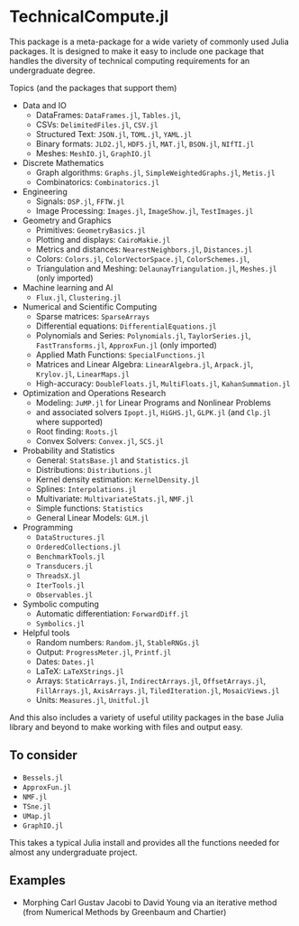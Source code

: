 TechnicalCompute.jl
===================

This package is a meta-package for a wide variety of commonly used Julia packages. It is
designed to make it easy to include one package that handles the diversity of technical
computing requirements for an undergraduate degree.

Topics (and the packages that support them)

* Data and IO
  * DataFrames: `DataFrames.jl`, `Tables.jl`,
  * CSVs: `DelimitedFiles.jl`, `CSV.jl`
  * Structured Text: `JSON.jl`, `TOML.jl`, `YAML.jl`
  * Binary formats: `JLD2.jl`, `HDF5.jl`, `MAT.jl`, `BSON.jl`, `NIfTI.jl` 
  * Meshes: `MeshIO.jl`, `GraphIO.jl`
* Discrete Mathematics
  * Graph algorithms: `Graphs.jl`, `SimpleWeightedGraphs.jl`, `Metis.jl`
  * Combinatorics: `Combinatorics.jl`
* Engineering
  * Signals: `DSP.jl`, `FFTW.jl`
  * Image Processing: `Images.jl`, `ImageShow.jl`, `TestImages.jl` 
* Geometry and Graphics
  * Primitives: `GeometryBasics.jl`
  * Plotting and displays: `CairoMakie.jl`  
  * Metrics and distances: `NearestNeighbors.jl`, `Distances.jl` 
  * Colors: `Colors.jl`, `ColorVectorSpace.jl`, `ColorSchemes.jl`,
  * Triangulation and Meshing: `DelaunayTriangulation.jl`, `Meshes.jl` (only imported)
* Machine learning and AI
  * `Flux.jl`, `Clustering.jl` 
* Numerical and Scientific Computing
  * Sparse matrices: `SparseArrays`
  * Differential equations: `DifferentialEquations.jl`
  * Polynomials and Series: `Polynomials.jl`, `TaylorSeries.jl`, `FastTransforms.jl`, `ApproxFun.jl` (only imported)
  * Applied Math Functions: `SpecialFunctions.jl`
  * Matrices and Linear Algebra: `LinearAlgebra.jl`, `Arpack.jl`, `Krylov.jl`, `LinearMaps.jl`
  * High-accuracy: `DoubleFloats.jl`, `MultiFloats.jl`, `KahanSummation.jl`
* Optimization and Operations Research
  * Modeling: `JuMP.jl` for Linear Programs and Nonlinear Problems 
  * and associated solvers `Ipopt.jl`, `HiGHS.jl`, `GLPK.jl` (and `Clp.jl` where supported)
  * Root finding: `Roots.jl`
  * Convex Solvers: `Convex.jl`, `SCS.jl`
* Probability and Statistics
  * General: `StatsBase.jl` and `Statistics.jl` 
  * Distributions: `Distributions.jl`
  * Kernel density estimation: `KernelDensity.jl`
  * Splines: `Interpolations.jl`
  * Multivariate: `MultivariateStats.jl`, `NMF.jl`
  * Simple functions: `Statistics`
  * General Linear Models: `GLM.jl`
* Programming 
  * `DataStructures.jl`
  * `OrderedCollections.jl`
  * `BenchmarkTools.jl`
  * `Transducers.jl`
  * `ThreadsX.jl`
  * `IterTools.jl`  
  * `Observables.jl`
* Symbolic computing
  * Automatic differentiation: `ForwardDiff.jl`
  * `Symbolics.jl`
* Helpful tools
  * Random numbers: `Random.jl`, `StableRNGs.jl`
  * Output: `ProgressMeter.jl`, `Printf.jl`
  * Dates: `Dates.jl`
  * LaTeX: `LaTeXStrings.jl`
  * Arrays: `StaticArrays.jl`, `IndirectArrays.jl`, `OffsetArrays.jl`, `FillArrays.jl`, `AxisArrays.jl`, `TiledIteration.jl`, `MosaicViews.jl`
  * Units: `Measures.jl`, `Unitful.jl`

And this also includes a variety of useful utility packages in the base Julia library and beyond to make working with files and output easy. 


## To consider
- `Bessels.jl`
- `ApproxFun.jl`
- `NMF.jl`
- `TSne.jl`
- `UMap.jl`
- `GraphIO.jl`

This takes a typical Julia install and provides all the functions needed for almost any undergraduate project. 

Examples
--------
* Morphing Carl Gustav Jacobi to David Young via an iterative method (from Numerical Methods by Greenbaum and Chartier)
